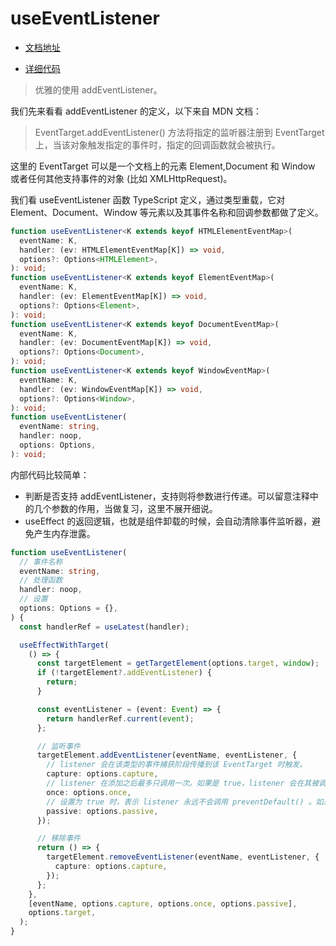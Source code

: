 # useEventListener

- [文档地址](https://ahooks.js.org/zh-CN/hooks/use-event-listener)

- [详细代码](https://github.com/GpingFeng/hooks/blob/guangping%2Fread-code/packages/hooks/src/useEventListener/index.ts)

> 优雅的使用 addEventListener。

我们先来看看 addEventListener 的定义，以下来自 MDN 文档：

> EventTarget.addEventListener() 方法将指定的监听器注册到 EventTarget 上，当该对象触发指定的事件时，指定的回调函数就会被执行。

这里的 EventTarget 可以是一个文档上的元素 Element,Document 和 Window 或者任何其他支持事件的对象 (比如 XMLHttpRequest)。

我们看 useEventListener 函数 TypeScript 定义，通过类型重载，它对 Element、Document、Window 等元素以及其事件名称和回调参数都做了定义。

```ts
function useEventListener<K extends keyof HTMLElementEventMap>(
  eventName: K,
  handler: (ev: HTMLElementEventMap[K]) => void,
  options?: Options<HTMLElement>,
): void;
function useEventListener<K extends keyof ElementEventMap>(
  eventName: K,
  handler: (ev: ElementEventMap[K]) => void,
  options?: Options<Element>,
): void;
function useEventListener<K extends keyof DocumentEventMap>(
  eventName: K,
  handler: (ev: DocumentEventMap[K]) => void,
  options?: Options<Document>,
): void;
function useEventListener<K extends keyof WindowEventMap>(
  eventName: K,
  handler: (ev: WindowEventMap[K]) => void,
  options?: Options<Window>,
): void;
function useEventListener(
  eventName: string,
  handler: noop,
  options: Options,
): void;
```

内部代码比较简单：

- 判断是否支持 addEventListener，支持则将参数进行传递。可以留意注释中的几个参数的作用，当做复习，这里不展开细说。
- useEffect 的返回逻辑，也就是组件卸载的时候，会自动清除事件监听器，避免产生内存泄露。

```typescript
function useEventListener(
  // 事件名称
  eventName: string,
  // 处理函数
  handler: noop,
  // 设置
  options: Options = {},
) {
  const handlerRef = useLatest(handler);

  useEffectWithTarget(
    () => {
      const targetElement = getTargetElement(options.target, window);
      if (!targetElement?.addEventListener) {
        return;
      }

      const eventListener = (event: Event) => {
        return handlerRef.current(event);
      };

      // 监听事件
      targetElement.addEventListener(eventName, eventListener, {
        // listener 会在该类型的事件捕获阶段传播到该 EventTarget 时触发。
        capture: options.capture,
        // listener 在添加之后最多只调用一次。如果是 true，listener 会在其被调用之后自动移除。
        once: options.once,
        // 设置为 true 时，表示 listener 永远不会调用 preventDefault() 。如果 listener 仍然调用了这个函数，客户端将会忽略它并抛出一个控制台警告
        passive: options.passive,
      });

      // 移除事件
      return () => {
        targetElement.removeEventListener(eventName, eventListener, {
          capture: options.capture,
        });
      };
    },
    [eventName, options.capture, options.once, options.passive],
    options.target,
  );
}
```
